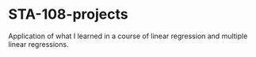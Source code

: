 # STA-108-projects

Application of what I learned in a course of linear regression and multiple linear regressions.
